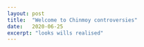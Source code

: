 ```yaml
---
layout: post
title:  "Welcome to Chinmoy controversies"
date:   2020-06-25
excerpt: "looks wills realised"
---
```

